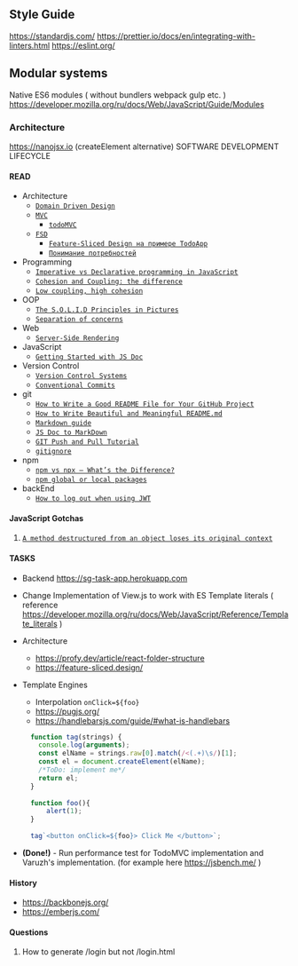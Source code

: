 ## Style Guide
https://standardjs.com/
https://prettier.io/docs/en/integrating-with-linters.html
https://eslint.org/

## Modular systems
Native ES6 modules ( without bundlers webpack gulp etc. )
https://developer.mozilla.org/ru/docs/Web/JavaScript/Guide/Modules

### Architecture
https://nanojsx.io (createElement alternative)
SOFTWARE DEVELOPMENT LIFECYCLE

#### READ

- Architecture
    - [`Domain Driven Design`](https://thedomaindrivendesign.io/developing-the-ubiquitous-language/)
    - [`MVC`](https://ru.wikipedia.org/wiki/Model-View-Controller)
      - [`todoMVC`](https://github.com/tastejs/todomvc/tree/master/examples/vanillajs/js)
    - [`FSD`](https://feature-sliced.design/)
        - [`Feature-Sliced Design на примере TodoApp`](https://feature-sliced.design/ru/docs/get-started/quick-start)
        - [`Понимание потребностей`](https://feature-sliced.design/ru/docs/concepts/needs-driven)
- Programming
    - [`Imperative vs Declarative programming in JavaScript`](https://medium.com/weekly-webtips/imperative-vs-declarative-programming-in-javascript-25511b90cdb7)
    - [`Cohesion and Coupling: the difference`](https://enterprisecraftsmanship.com/posts/cohesion-coupling-difference/)
    - [`Low coupling, high cohesion`](https://medium.com/clarityhub/low-coupling-high-cohesion-3610e35ac4a6)
- OOP
    - [`The S.O.L.I.D Principles in Pictures`](https://medium.com/backticks-tildes/the-s-o-l-i-d-principles-in-pictures-b34ce2f1e898)
    - [`Separation of concerns`](https://ru.wikipedia.org/wiki/SOLID_(%D0%BE%D0%B1%D1%8A%D0%B5%D0%BA%D1%82%D0%BD%D0%BE-%D0%BE%D1%80%D0%B8%D0%B5%D0%BD%D1%82%D0%B8%D1%80%D0%BE%D0%B2%D0%B0%D0%BD%D0%BD%D0%BE%D0%B5_%D0%BF%D1%80%D0%BE%D0%B3%D1%80%D0%B0%D0%BC%D0%BC%D0%B8%D1%80%D0%BE%D0%B2%D0%B0%D0%BD%D0%B8%D0%B5))
- Web
    - [`Server-Side Rendering`](https://www.heavy.ai/technical-glossary/server-side-rendering)
- JavaScript
    - [`Getting Started with JS Doc`](https://jsdoc.app/)
- Version Control
  - [`Version Control Systems`](https://www.geeksforgeeks.org/version-control-systems/)
  - [`Conventional Commits`](https://www.conventionalcommits.org/en/v1.0.0/)
- git
    - [`How to Write a Good README File for Your GitHub Project`](https://www.freecodecamp.org/news/how-to-write-a-good-readme-file/)
    - [`How to Write Beautiful and Meaningful README.md`](https://medium.com/@silentlad/how-to-write-beautiful-and-meaningful-readme-md-for-your-next-project-897045e3f991)
    - [`Markdown guide`](https://www.markdownguide.org/basic-syntax/)
    - [`JS Doc to MarkDown`](https://github.com/jsdoc2md/jsdoc-to-markdown)
    - [`GIT Push and Pull Tutorial`](https://www.datacamp.com/community/tutorials/git-push-pull?utm_source=adwords_ppc&utm_medium=cpc&utm_campaignid=1455363063&utm_adgroupid=65083631748&utm_device=c&utm_keyword=&utm_matchtype=&utm_network=g&utm_adpostion=&utm_creative=278443377095&utm_targetid=dsa-429603003980&utm_loc_interest_ms=&utm_loc_physical_ms=9070053&gclid=CjwKCAjwloCSBhAeEiwA3hVo_f8bwKYZ0BhBM4oS-t52qSTO72prcKEw5X_WYK_0HhEPuxuNPm_Y4hoCTJMQAvD_BwE#git-push)
    - [`gitignore`](https://git-scm.com/docs/gitignore)
- npm
    - [`npm vs npx — What’s the Difference?`](https://www.freecodecamp.org/news/npm-vs-npx-whats-the-difference/)
    - [`npm global or local packages`](https://nodejs.dev/learn/npm-global-or-local-packages)
- backEnd
  - [`How to log out when using JWT`](https://medium.com/devgorilla/how-to-log-out-when-using-jwt-a8c7823e8a6)

#### JavaScript Gotchas

1. [`A method destructured from an object loses its original context`](https://suhanwijaya.medium.com/a-method-destructured-from-an-object-loses-its-original-context-21e73cf1451f)

#### TASKS
* Backend https://sg-task-app.herokuapp.com
* Change Implementation of View.js to work with ES Template literals ( reference https://developer.mozilla.org/ru/docs/Web/JavaScript/Reference/Template_literals )
* Architecture
  * https://profy.dev/article/react-folder-structure
  * https://feature-sliced.design/
* Template Engines
    * Interpolation `onClick=${foo}`
    * https://pugjs.org/
    * https://handlebarsjs.com/guide/#what-is-handlebars
  ```javascript
    function tag(strings) {
      console.log(arguments);
      const elName = strings.raw[0].match(/<(.+)\s/)[1];
      const el = document.createElement(elName);
      /*ToDo: implement me*/
      return el;
    }
    
    function foo(){
        alert(1);
    }
    
    tag`<button onClick=${foo}> Click Me </button>`;
  ```

* **(Done!)** - Run performance test for TodoMVC implementation and Varuzh's implementation. (for example here https://jsbench.me/ )
  
#### History
* https://backbonejs.org/
* https://emberjs.com/

#### Questions
1. How to generate /login but not /login.html